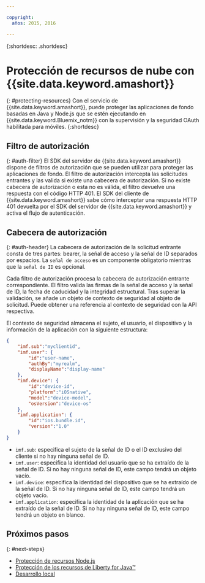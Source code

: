 ```yaml
---

copyright:
  años: 2015, 2016

---
```


{:shortdesc: .shortdesc}

# Protección de recursos de nube con {{site.data.keyword.amashort}}
{: #protecting-resources}
Con el servicio de {{site.data.keyword.amashort}}, puede proteger las aplicaciones de fondo basadas en Java y Node.js que se estén ejecutando en {{site.data.keyword.Bluemix_notm}} con la supervisión y la seguridad OAuth habilitada para móviles.
{:shortdesc}
## Filtro de autorización
{: #auth-filter}
El SDK del servidor de {{site.data.keyword.amashort}} dispone de filtros de autorización que se pueden utilizar para proteger las aplicaciones de fondo.  El filtro de autorización intercepta las solicitudes entrantes y las valida si existe una cabecera de autorización. Si no existe cabecera de autorización o esta no es válida, el filtro devuelve una respuesta con el código HTTP 401. El SDK del cliente de {{site.data.keyword.amashort}} sabe cómo interceptar una respuesta HTTP 401 devuelta por el SDK del servidor de {{site.data.keyword.amashort}} y activa el flujo de autenticación.
## Cabecera de autorización
{: #auth-header}
La cabecera de autorización de la solicitud entrante consta de tres partes: bearer, la señal de acceso y la señal de ID separados por espacios. La `señal de acceso` es un componente obligatorio mientras que la `señal de ID` es opcional.

Cada filtro de autorización procesa la cabecera de autorización entrante correspondiente. El filtro valida las firmas de la señal de acceso y la señal de ID, la fecha de caducidad y la integridad estructural. Tras superar la validación, se añade un objeto de contexto de seguridad al objeto de solicitud. Puede obtener una referencia al contexto de seguridad con la API respectiva.

El contexto de seguridad almacena el sujeto, el usuario, el dispositivo y la información de la aplicación con la siguiente estructura:
```JSON
{
    "imf.sub":"myclientid",
    "imf.user": {
        "id":"user-name",
        "authBy":"myrealm",
        "displayName":"display-name"
    },
    "imf.device": {
        "id":"device-id",
        "platform":"iOSnative",
        "model":"device-model",
        "osVersion":"device-os"
    },
    "imf.application": {
        "id":"ios.bundle.id",
        "version":"1.0"
    }
}
```
* `imf.sub`: especifica el sujeto de la señal de ID o el ID exclusivo del cliente si no hay ninguna señal de ID.
* `imf.user`: especifica la identidad del usuario que se ha extraído de la señal de ID. Si no hay ninguna señal de ID, este campo tendrá un objeto vacío.
* `imf.device`: especifica la identidad del dispositivo que se ha extraído de la señal de ID. Si no hay ninguna señal de ID, este campo tendrá un objeto vacío.
* `imf.application`: especifica la identidad de la aplicación que se ha extraído de la señal de ID. Si no hay ninguna señal de ID, este campo tendrá un objeto en blanco.

## Próximos pasos
{: #next-steps}
* [Protección de recursos Node.js](protecting-resources-nodejs.html)
* [Protección de los recursos de Liberty for Java&trade;](protecting-resources-java.html)
* [Desarrollo local](protecting-resources-local.html)
